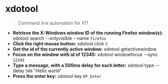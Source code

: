 # xdotool
> Command line automation for X11
- **Retrieve the X-Windows window ID of the running Firefox window(s):**
xdotool search --onlyvisible --name `firefox`
- **Click the right mouse button:**
xdotool click `3`
- **Get the id of the currently active window:**
xdotool getactivewindow
- **Focus on the window with id of 12345:**
xdotool windowfocus --sync `12345`
- **Type a message, with a 500ms delay for each letter:**
xdotool type --delay `500` "Hello world"
- **Press the enter key:**
xdotool key `KP_Enter`
